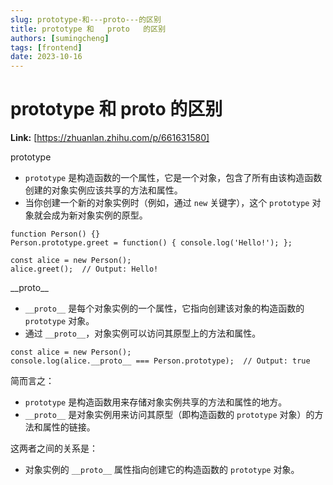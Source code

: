 ```yaml
---
slug: prototype-和---proto---的区别
title: prototype 和   proto   的区别
authors: [sumingcheng]
tags: [frontend]
date: 2023-10-16
---
```


# prototype 和 __proto__ 的区别



 **Link:** [https://zhuanlan.zhihu.com/p/661631580]



prototype

* `prototype` 是构造函数的一个属性，它是一个对象，包含了所有由该构造函数创建的对象实例应该共享的方法和属性。
* 当你创建一个新的对象实例时（例如，通过 `new` 关键字），这个 `prototype` 对象就会成为新对象实例的原型。

  


```
function Person() {}
Person.prototype.greet = function() { console.log('Hello!'); };

const alice = new Person();
alice.greet();  // Output: Hello!

```

\_\_proto\_\_

* `__proto__` 是每个对象实例的一个属性，它指向创建该对象的构造函数的 `prototype` 对象。
* 通过 `__proto__`，对象实例可以访问其原型上的方法和属性。

  


```
const alice = new Person();
console.log(alice.__proto__ === Person.prototype);  // Output: true

```

简而言之：

* `prototype` 是构造函数用来存储对象实例共享的方法和属性的地方。
* `__proto__` 是对象实例用来访问其原型（即构造函数的 `prototype` 对象）的方法和属性的链接。

这两者之间的关系是：

* 对象实例的 `__proto__` 属性指向创建它的构造函数的 `prototype` 对象。